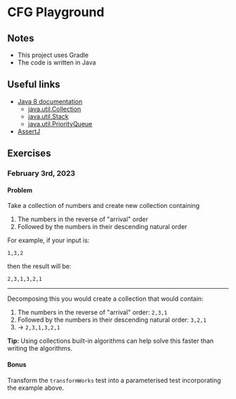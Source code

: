 # CFG Playground

## Notes

- This project uses Gradle
- The code is written in Java

## Useful links

- [Java 8 documentation](https://docs.oracle.com/javase/8/docs/api/)
    - [java.util.Collection](https://docs.oracle.com/javase/8/docs/api/java/util/Collection.html)
    - [java.util.Stack](https://docs.oracle.com/javase/8/docs/api/java/util/Stack.html)
    - [java.util.PriorityQueue](https://docs.oracle.com/javase/8/docs/api/java/util/PriorityQueue.html)
- [AssertJ](https://assertj.github.io/doc/#assertj-core-simple-example)

## Exercises

### February 3rd, 2023

#### Problem

Take a collection of numbers and create new collection containing

1. The numbers in the reverse of "arrival" order
2. Followed by the numbers in their descending natural order

For example, if your input is:

```  
1,3,2
```  

then the result will be:

```  
2,3,1,3,2,1
```  

---
Decomposing this you would create a collection that would contain:

1. The numbers in the reverse of "arrival" order: `2,3,1`
2. Followed by the numbers in their descending natural order: `3,2,1`
3. -> `2,3,1,3,2,1`

__Tip:__ Using collections built-in algorithms can help solve this faster
than writing the algorithms.

#### Bonus

Transform the `transformWorks` test into a parameterised test incorporating the example above.
